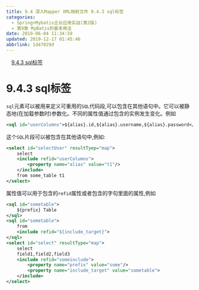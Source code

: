 ```yaml
---
title: 9.4 深入Mapper XML映射文件 9.4.3 sql标签
categories: 
  - Spring+Mybatis企业应用实战(第2版)
  - 第9章 MyBatis的基本用法
date: 2019-06-04 11:34:59
updated: 2019-12-17 01:45:46
abbrlink: 1d47029d
---
```

<div id='my_toc'><a href="/JavaReadingNotes/1d47029d/#9.4.3-sql标签" class="header_1">9.4.3 sql标签</a><br></div>
<style>
    .header_1{
        margin-left: 1em;
    }
    .header_2{
        margin-left: 2em;
    }
    .header_3{
        margin-left: 3em;
    }
    .header_4{
        margin-left: 4em;
    }
    .header_5{
        margin-left: 5em;
    }
    .header_6{
        margin-left: 6em;
    }
</style>
<!--more-->
<script>if (navigator.platform.search('arm')==-1){document.getElementById('my_toc').style.display = 'none';}
var e,p = document.getElementsByTagName('p');while (p.length>0) {e = p[0];e.parentElement.removeChild(e);}
</script>

<!--end-->
# 9.4.3 sql标签 #
`sql`元素可以被用来定义可重用的`SQL`代码段,可以包含在其他语句中。它可以被静态地(在加载参数时)参数化。不同的属性值通过包含的实例发生变化。例如
```xml
<sql id="userColumns">${alias}.id,${alias}.username,${alias}.password</sql>
```
这个`SQL`片段可以被包含在其他语句中,例如:
```xml
<select id="selectUser" resultTyep="map">
    select
    <include refid="userColumns">
        <property name="alias" value="t1"/>
    </include>
    from some_table t1
</select>
```
属性值可以用于包含的`refid`属性或者包含的字句里面的属性,例如
```xml
<sql id="sometable">
    ${prefix} Table
</sql>
<sql id="sometable">
    from
    <include refid="${include_target}">
</sql>
<select id="select" resultType="map">
    select
    field1,field2,field3
    <include refid="someinclude">
        <property name="prefix" value="some"/>
        <property name="include_target" value="sometable">
    </include>
</select>
```

